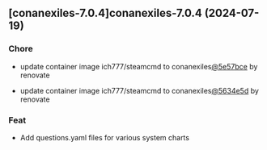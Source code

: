 

## [conanexiles-7.0.4]conanexiles-7.0.4 (2024-07-19)

### Chore



- update container image ich777/steamcmd to conanexiles[@5e57bce](https://github.com/5e57bce) by renovate

- update container image ich777/steamcmd to conanexiles[@5634e5d](https://github.com/5634e5d) by renovate

### Feat



- Add questions.yaml files for various system charts